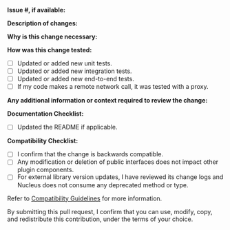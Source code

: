 **Issue #, if available:**

**Description of changes:**

**Why is this change necessary:**

**How was this change tested:**
- [ ] Updated or added new unit tests.
- [ ] Updated or added new integration tests.
- [ ] Updated or added new end-to-end tests.
- [ ] If my code makes a remote network call, it was tested with a proxy.

**Any additional information or context required to review the change:**

**Documentation Checklist:**
 - [ ] Updated the README if applicable.

**Compatibility Checklist:**
- [ ] I confirm that the change is backwards compatible.
- [ ] Any modification or deletion of public interfaces does not impact other plugin components.
- [ ] For external library version updates, I have reviewed its change logs and Nucleus does not consume 
  any deprecated method or type.

Refer to [Compatibility Guidelines](/COMPATIBILITY.md) for more information.

By submitting this pull request, I confirm that you can use, modify, copy, and redistribute this contribution, under the terms of your choice.
